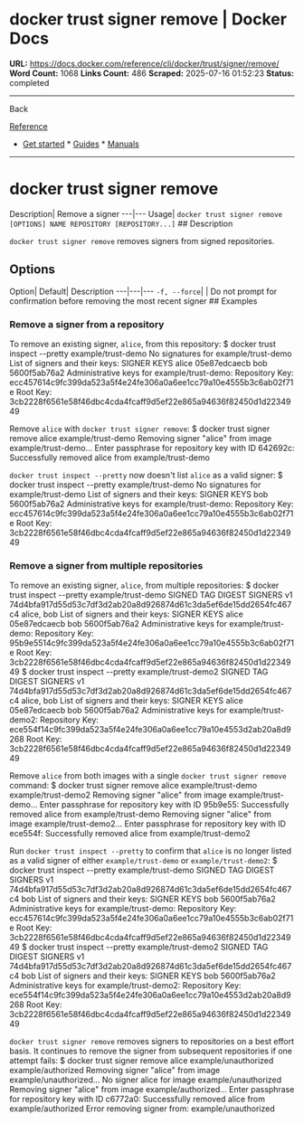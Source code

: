 # docker trust signer remove | Docker Docs

**URL:** https://docs.docker.com/reference/cli/docker/trust/signer/remove/
**Word Count:** 1068
**Links Count:** 486
**Scraped:** 2025-07-16 01:52:23
**Status:** completed

---

Back

[Reference](https://docs.docker.com/reference/)

  * [Get started](https://docs.docker.com/get-started/)   * [Guides](https://docs.docker.com/guides/)   * [Manuals](https://docs.docker.com/manuals/)

* * *

# docker trust signer remove

Description| Remove a signer   ---|---   Usage| `docker trust signer remove [OPTIONS] NAME REPOSITORY [REPOSITORY...]`      ## Description

`docker trust signer remove` removes signers from signed repositories.

## Options

Option| Default| Description   ---|---|---   `-f, --force`| | Do not prompt for confirmation before removing the most recent signer         ## Examples

### Remove a signer from a repository

To remove an existing signer, `alice`, from this repository:               $ docker trust inspect --pretty example/trust-demo          No signatures for example/trust-demo               List of signers and their keys:          SIGNER              KEYS     alice               05e87edcaecb     bob                 5600f5ab76a2          Administrative keys for example/trust-demo:     Repository Key: ecc457614c9fc399da523a5f4e24fe306a0a6ee1cc79a10e4555b3c6ab02f71e     Root Key:       3cb2228f6561e58f46dbc4cda4fcaff9d5ef22e865a94636f82450d1d2234949     

Remove `alice` with `docker trust signer remove`:               $ docker trust signer remove alice example/trust-demo          Removing signer "alice" from image example/trust-demo...     Enter passphrase for repository key with ID 642692c:     Successfully removed alice from example/trust-demo     

`docker trust inspect --pretty` now doesn't list `alice` as a valid signer:               $ docker trust inspect --pretty example/trust-demo          No signatures for example/trust-demo               List of signers and their keys:          SIGNER              KEYS     bob                 5600f5ab76a2          Administrative keys for example/trust-demo:     Repository Key: ecc457614c9fc399da523a5f4e24fe306a0a6ee1cc79a10e4555b3c6ab02f71e     Root Key:       3cb2228f6561e58f46dbc4cda4fcaff9d5ef22e865a94636f82450d1d2234949     

### Remove a signer from multiple repositories

To remove an existing signer, `alice`, from multiple repositories:               $ docker trust inspect --pretty example/trust-demo          SIGNED TAG          DIGEST                                                             SIGNERS     v1                  74d4bfa917d55d53c7df3d2ab20a8d926874d61c3da5ef6de15dd2654fc467c4   alice, bob          List of signers and their keys:          SIGNER              KEYS     alice               05e87edcaecb     bob                 5600f5ab76a2          Administrative keys for example/trust-demo:     Repository Key: 95b9e5514c9fc399da523a5f4e24fe306a0a6ee1cc79a10e4555b3c6ab02f71e     Root Key:       3cb2228f6561e58f46dbc4cda4fcaff9d5ef22e865a94636f82450d1d2234949                    $ docker trust inspect --pretty example/trust-demo2          SIGNED TAG          DIGEST                                                             SIGNERS     v1                  74d4bfa917d55d53c7df3d2ab20a8d926874d61c3da5ef6de15dd2654fc467c4   alice, bob          List of signers and their keys:          SIGNER              KEYS     alice               05e87edcaecb     bob                 5600f5ab76a2          Administrative keys for example/trust-demo2:     Repository Key: ece554f14c9fc399da523a5f4e24fe306a0a6ee1cc79a10e4553d2ab20a8d9268     Root Key:       3cb2228f6561e58f46dbc4cda4fcaff9d5ef22e865a94636f82450d1d2234949     

Remove `alice` from both images with a single `docker trust signer remove` command:               $ docker trust signer remove alice example/trust-demo example/trust-demo2          Removing signer "alice" from image example/trust-demo...     Enter passphrase for repository key with ID 95b9e55:     Successfully removed alice from example/trust-demo          Removing signer "alice" from image example/trust-demo2...     Enter passphrase for repository key with ID ece554f:     Successfully removed alice from example/trust-demo2     

Run `docker trust inspect --pretty` to confirm that `alice` is no longer listed as a valid signer of either `example/trust-demo` or `example/trust-demo2`:               $ docker trust inspect --pretty example/trust-demo          SIGNED TAG          DIGEST                                                             SIGNERS     v1                  74d4bfa917d55d53c7df3d2ab20a8d926874d61c3da5ef6de15dd2654fc467c4   bob          List of signers and their keys:          SIGNER              KEYS     bob                 5600f5ab76a2          Administrative keys for example/trust-demo:     Repository Key: ecc457614c9fc399da523a5f4e24fe306a0a6ee1cc79a10e4555b3c6ab02f71e     Root Key:       3cb2228f6561e58f46dbc4cda4fcaff9d5ef22e865a94636f82450d1d2234949                    $ docker trust inspect --pretty example/trust-demo2          SIGNED TAG          DIGEST                                                             SIGNERS     v1                  74d4bfa917d55d53c7df3d2ab20a8d926874d61c3da5ef6de15dd2654fc467c4   bob          List of signers and their keys:          SIGNER              KEYS     bob                 5600f5ab76a2          Administrative keys for example/trust-demo2:     Repository Key: ece554f14c9fc399da523a5f4e24fe306a0a6ee1cc79a10e4553d2ab20a8d9268     Root Key:       3cb2228f6561e58f46dbc4cda4fcaff9d5ef22e865a94636f82450d1d2234949     

`docker trust signer remove` removes signers to repositories on a best effort basis. It continues to remove the signer from subsequent repositories if one attempt fails:               $ docker trust signer remove alice example/unauthorized example/authorized          Removing signer "alice" from image example/unauthorized...     No signer alice for image example/unauthorized          Removing signer "alice" from image example/authorized...     Enter passphrase for repository key with ID c6772a0:     Successfully removed alice from example/authorized          Error removing signer from: example/unauthorized